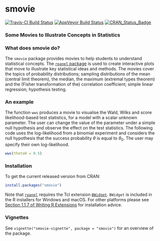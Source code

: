 
<!-- README.md is generated from README.Rmd. Please edit that file -->
smovie
======

[![Travis-CI Build Status](https://travis-ci.org/paulnorthrop/smovie.svg?branch=master)](https://travis-ci.org/paulnorthrop/smovie) [![AppVeyor Build Status](https://ci.appveyor.com/api/projects/status/github/paulnorthrop/smovie?branch=master&svg=true)](https://ci.appveyor.com/project/paulnorthrop/smovie) [![CRAN\_Status\_Badge](https://www.r-pkg.org/badges/version/smovie)](https://cran.r-project.org/package=smovie)

### Some Movies to Illustrate Concepts in Statistics

### What does smovie do?

The `smovie` package provides movies to help students to understand statistical concepts. The [`rpanel` package](https://cran.r-project.org/package=rpanel) is used to create interactive plots that move to illustrate key statistical ideas and methods. The movies cover the topics of probability distributions; sampling distributions of the mean (central limit theorem), the median, the maximum (extremal types theorem) and the (Fisher transformation of the) correlation coefficient; simple linear regression; hypothesis testing.

### An example

The function `wws` produces a movie to visualise the Wald, Wilks and score likelihood-based test statistics, for a model with a scalar unknown parameter. The user can change the value of the parameter under a simple null hypothesis and observe the effect on the test statistics. The following code uses the log-likelihood from a binomial experiment and considers the null hypothesis that the success probability *θ* is equal to *θ*<sub>0</sub>. The user may specify their own log-likelihood.

``` r
wws(theta0 = 0.5)
```

### Installation

To get the current released version from CRAN:

``` r
install.packages("smovie")
```

Note that [`rpanel`](https://cran.r-project.org/package=rpanel) requires the Tcl extension [`BWidget`](https://sourceforge.net/projects/tcllib/files/BWidget/). `BWidget` is included in the R installers for Windows and macOS. For other platforms please see [Section 1.1.7 of Writing R Extensions](https://cran.r-project.org/doc/manuals/r-devel/R-exts.html#Non_002dR-scripts-in-packages) for installation advice.

### Vignettes

See `vignette("smovie-vignette", package = "smovie")` for an overview of the package.
